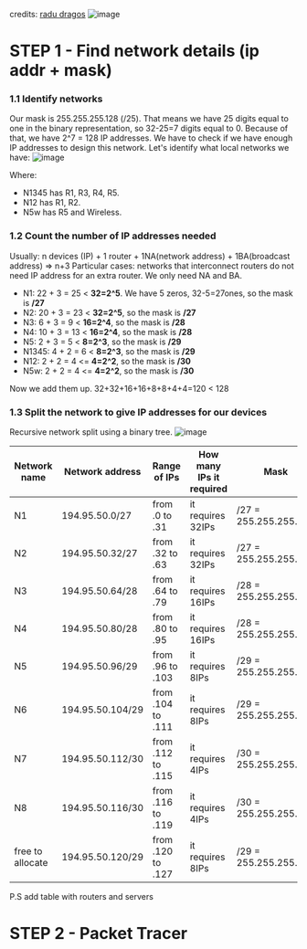 credits: [radu dragos](https://www.youtube.com/watch?v=zwx5K7_ucwk&list=PLJF-bPtYvn_7rQz06fV0yxZo4Wx7uhGYu&index=19)
![image](https://user-images.githubusercontent.com/53339016/147422786-bc353c33-2d03-4918-a0db-7b5f95860040.png)

# STEP 1 - Find network details (ip addr + mask)
### 1.1 Identify networks
Our mask is 255.255.255.128 (/25). That means we have 25 digits equal to one in the binary representation, so 32-25=7 digits equal to 0. Because of that, we have 2^7 = 128 IP addresses. We have to check if we have enough IP addresses to design this network. Let's identify what local networks we have:
![image](https://user-images.githubusercontent.com/53339016/147423005-8c96acdf-9ade-406e-8afe-1c04f0463012.png)

Where: 
* N1345 has R1, R3, R4, R5. 
* N12 has R1, R2.
* N5w has R5 and Wireless.

### 1.2 Count the number of IP addresses needed
Usually: n devices (IP) + 1 router + 1NA(network address) + 1BA(broadcast address) => n+3
Particular cases: networks that interconnect routers do not need IP address for an extra router. We only need NA and BA.
* N1: 22 + 3 = 25  < **32=2^5**. We have 5 zeros, 32-5=27ones, so the mask is **/27**
* N2: 20 + 3 = 23  < **32=2^5**, so the mask is **/27**
* N3: 6 + 3 = 9    < **16=2^4**, so the mask is **/28**
* N4: 10 + 3 = 13  < **16=2^4**, so the mask is **/28**
* N5: 2 + 3 = 5    < **8=2^3**,  so the mask is **/29**
* N1345: 4 + 2 = 6 < **8=2^3**,  so the mask is **/29**
* N12: 2 + 2 = 4  <= **4=2^2**,  so the mask is **/30**
* N5w: 2 + 2 = 4  <= **4=2^2**,  so the mask is **/30**

Now we add them up. 32+32+16+16+8+8+4+4=120 < 128 

### 1.3 Split the network to give IP addresses for our devices
Recursive network split using a binary tree.
![image](https://user-images.githubusercontent.com/53339016/147425023-ed8a3cf7-d5ba-47c8-9b59-bfecfba296c5.png)

| Network name | Network address | Range of IPs | How many IPs it required | Mask | 
| -- | -- | -- | -- | -- |
| N1 | 194.95.50.0/27 | from .0  to .31 | it requires 32IPs | /27 = 255.255.255.224 |
| N2 | 194.95.50.32/27 | from .32  to .63 | it requires 32IPs | /27 = 255.255.255.224 |
| N3 | 194.95.50.64/28 | from .64  to .79 | it requires 16IPs | /28 = 255.255.255.240 |
| N4 | 194.95.50.80/28 | from .80  to .95 | it requires 16IPs | /28 = 255.255.255.240 |
| N5 | 194.95.50.96/29 | from .96  to .103 | it requires 8IPs | /29 = 255.255.255.248 |
| N6 | 194.95.50.104/29 | from .104  to .111 | it requires 8IPs | /29 = 255.255.255.248 |
| N7 | 194.95.50.112/30 | from .112  to .115 | it requires 4IPs | /30 = 255.255.255.252 |
| N8 | 194.95.50.116/30 | from .116  to .119 | it requires 4IPs | /30 = 255.255.255.252 |
| free to allocate | 194.95.50.120/29 | from .120  to .127 | it requires 8IPs | /29 = 255.255.255.248 |

P.S add table with routers and servers

# STEP 2 - Packet Tracer
